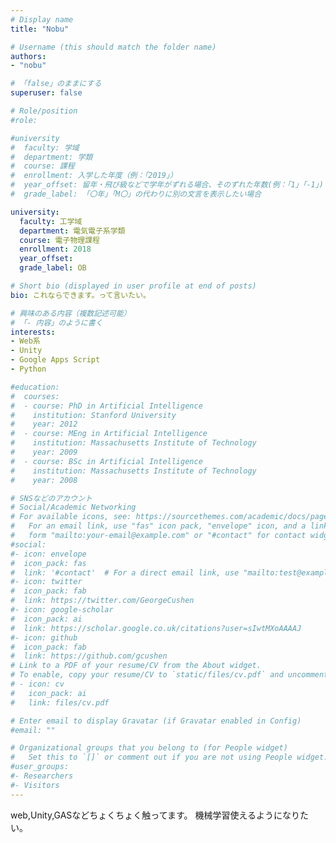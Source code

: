 ```yaml
---
# Display name
title: "Nobu"

# Username (this should match the folder name)
authors:
- "nobu"

# 「false」のままにする
superuser: false

# Role/position
#role:

#university
#  faculty: 学域
#  department: 学類
#  course: 課程
#  enrollment: 入学した年度（例：「2019」）
#  year_offset: 留年・飛び級などで学年がずれる場合、そのずれた年数(例：「1」「-1」) (空白のままなら無視される)
#  grade_label: 「〇年」「M〇」の代わりに別の文言を表示したい場合

university:
  faculty: 工学域
  department: 電気電子系学類
  course: 電子物理課程
  enrollment: 2018
  year_offset: 
  grade_label: OB

# Short bio (displayed in user profile at end of posts)
bio: これならできます。って言いたい。

# 興味のある内容（複数記述可能）
# 「- 内容」のように書く
interests:
- Web系
- Unity
- Google Apps Script
- Python

#education:
#  courses:
#  - course: PhD in Artificial Intelligence
#    institution: Stanford University
#    year: 2012
#  - course: MEng in Artificial Intelligence
#    institution: Massachusetts Institute of Technology
#    year: 2009
#  - course: BSc in Artificial Intelligence
#    institution: Massachusetts Institute of Technology
#    year: 2008

# SNSなどのアカウント
# Social/Academic Networking
# For available icons, see: https://sourcethemes.com/academic/docs/page-builder/#icons
#   For an email link, use "fas" icon pack, "envelope" icon, and a link in the
#   form "mailto:your-email@example.com" or "#contact" for contact widget.
#social:
#- icon: envelope
#  icon_pack: fas
#  link: '#contact'  # For a direct email link, use "mailto:test@example.org".
#- icon: twitter
#  icon_pack: fab
#  link: https://twitter.com/GeorgeCushen
#- icon: google-scholar
#  icon_pack: ai
#  link: https://scholar.google.co.uk/citations?user=sIwtMXoAAAAJ
#- icon: github
#  icon_pack: fab
#  link: https://github.com/gcushen
# Link to a PDF of your resume/CV from the About widget.
# To enable, copy your resume/CV to `static/files/cv.pdf` and uncomment the lines below.
# - icon: cv
#   icon_pack: ai
#   link: files/cv.pdf

# Enter email to display Gravatar (if Gravatar enabled in Config)
#email: ""

# Organizational groups that you belong to (for People widget)
#   Set this to `[]` or comment out if you are not using People widget.
#user_groups:
#- Researchers
#- Visitors
---
```

web,Unity,GASなどちょくちょく触ってます。
機械学習使えるようになりたい。
